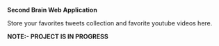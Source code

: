 **Second Brain Web Application**

Store your favorites tweets collection and favorite youtube videos here.

**NOTE:- PROJECT IS IN PROGRESS**
